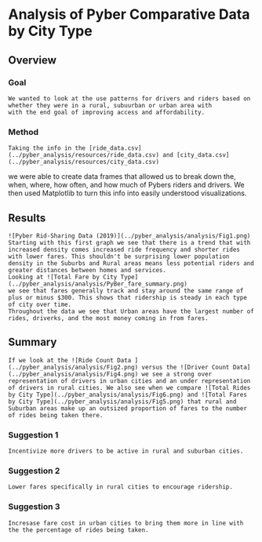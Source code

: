 # Analysis of Pyber Comparative Data by City Type

## Overview
### Goal 
    We wanted to look at the use patterns for drivers and riders based on whether they were in a rural, subuurban or urban area with 
    with the end goal of improving access and affordability. 
### Method 
    Taking the info in the [ride_data.csv](../pyber_analysis/resources/ride_data.csv) and [city_data.csv](../pyber_analysis/resources/city_data.csv)
 we were able to create data frames that allowed us to break down the, when, where, how often, and how much of Pybers riders and drivers. We then used Matplotlib to turn this info into easily understood visualizations.

## Results
    ![Pyber Rid-Sharing Data (2019)](../pyber_analysis/analysis/Fig1.png)
    Starting with this first graph we see that there is a trend that with increased density comes increased ride frequency and shorter rides with lower fares. This shouldn't be surprising lower population density in the Suburbs and Rural areas means less potential riders and greater distances between homes and services. 
    Looking at ![Total Fare by City Type](../pyber_analysis/analysis/PyBer_fare_summary.png)
    we see that fares generally track and stay around the same range of plus or minus $300. This shows that ridership is steady in each type of city over time. 
    Throughout the data we see that Urban areas have the largest number of rides, driverks, and the most money coming in from fares. 
## Summary
    If we look at the ![Ride Count Data ](../pyber_analysis/analysis/Fig2.png) versus the ![Driver Count Data](../pyber_analysis/analysis/Fig4.png) we see a strong over representation of drivers in urban cities and an under representation of drivers in rural cities. We also see when we compare ![Total Rides by City Type](../pyber_analysis/analysis/Fig6.png) and ![Total Fares by City Type](../pyber_analysis/analysis/Fig5.png) that rural and Suburban areas make up an outsized proportion of fares to the number of rides being taken there. 
### Suggestion 1
    Incentivize more drivers to be active in rural and suburban cities. 
### Suggestion 2 
    Lower fares specifically in rural cities to encourage ridership.
### Suggestion 3 
    Incresase fare cost in urban cities to bring them more in line with the the percentage of rides being taken. 